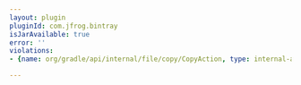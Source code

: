 ```yaml
---
layout: plugin
pluginId: com.jfrog.bintray
isJarAvailable: true
error: ''
violations:
- {name: org/gradle/api/internal/file/copy/CopyAction, type: internal-api-usage}

---
```

